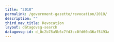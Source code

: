 ```yaml
---
title: "2010"
permalink: /government-gazette/revocation/2010/
description: ""
third_nav_title: Revocation
layout: datagovsg-search
datagovsg-id: d_0c2b78a5b6c7fd3cc0fd60a36af5493a
---
```

